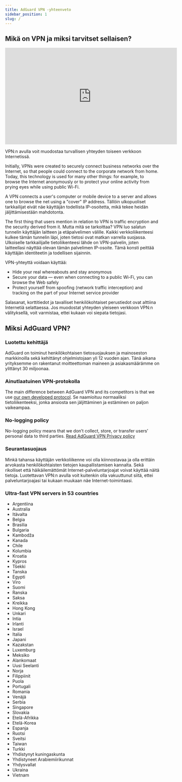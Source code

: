 ```yaml
---
title: AdGuard VPN -yhteenveto
sidebar_position: 1
slug: /
---
```


## Mikä on VPN ja miksi tarvitset sellaisen?

<iframe width="560" height="315" class="youtube-video" src="https://www.youtube-nocookie.com/embed/7149L3xPmSE" title="YouTube video player" frameborder="0" allow="accelerometer; autoplay; clipboard-write; encrypted-media; gyroscope; picture-in-picture" allowfullscreen></iframe>

VPN:n avulla voit muodostaa turvallisen yhteyden toiseen verkkoon Internetissä.

Initially, VPNs were created to securely connect business networks over the Internet, so that people could connect to the corporate network from home. Today, this technology is used for many other things: for example, to browse the Internet anonymously or to protect your online activity from prying eyes while using public Wi-Fi.

A VPN connects a user's computer or mobile device to a server and allows one to browse the net using a "cover" IP address. Tällöin ulkopuoliset tarkkailijat eivät näe käyttäjän todellista IP-osoitetta, mikä tekee heidän jäljittämisestään mahdotonta.

The first thing that users mention in relation to VPN is traffic encryption and the security derived from it. Mutta mitä se tarkoittaa? VPN luo salatun tunnelin käyttäjän laitteen ja etäpalvelimen välille. Kaikki verkkoliikenteesi kulkee tämän tunnelin läpi, joten tietosi ovat matkan varrella suojassa. Ulkoiselle tarkkailijalle tietoliikenteesi lähde on VPN-palvelin, joten laitteellasi näyttää olevan tämän palvelimen IP-osoite. Tämä konsti peittää käyttäjän identiteetin ja todellisen sijainnin.

VPN-yhteyttä voidaan käyttää:

- Hide your real whereabouts and stay anonymous
- Secure your data — even when connecting to a public Wi-Fi, you can browse the Web safely
- Protect yourself from spoofing (network traffic interception) and tracking on the part of your Internet service provider

Salasanat, korttitiedot ja tavalliset henkilökohtaiset perustiedot ovat alttiina Internetiä selattaessa. Jos muodostat yhteyden yleiseen verkkoon VPN:n välityksellä, voit varmistaa, ettei kukaan voi siepata tietojasi.

## Miksi AdGuard VPN?

### Luotettu kehittäjä

AdGuard on toiminut henkilökohtaisen tietosuojauksen ja mainoseston markkinoilla sekä kehittänyt ohjelmistojaan yli 12 vuoden ajan. Tänä aikana yrityksemme on rakentanut moitteettoman maineen ja asiakasmäärämme on ylittänyt 30 miljoonaa.

### Ainutlaatuinen VPN-protokolla

The main difference between AdGuard VPN and its competitors is that we use [our own developed protocol](/general/adguard-vpn-protocol). Se naamioituu normaaliksi tietoliikenteeksi, jonka ansiosta sen jäljittäminen ja estäminen on paljon vaikeampaa.

### No-logging policy

No-logging policy means that we don’t collect, store, or transfer users’ personal data to third parties. [Read AdGuard VPN Privacy policy](https://adguard-vpn.com/privacy.html)

### Seurantasuojaus

Minkä tahansa käyttäjän verkkoliikenne voi olla kiinnostavaa ja olla erittäin arvokasta henkilökohtaisten tietojen kaupallistamisen kannalta. Sekä rikolliset että häikäilemättömät Internet-palveluntarjoajat voivat käyttää näitä tietoja. Luotettavan VPN:n avulla voit kuitenkin olla vakuuttunut siitä, ettei palveluntarjoajasi tai kukaan muukaan näe Internet-toimintaasi.

### Ultra-fast VPN servers in 53 countries

- Argentiina
- Australia
- Itävalta
- Belgia
- Brasilia
- Bulgaria
- Kambodža
- Kanada
- Chile
- Kolumbia
- Kroatia
- Kypros
- Tšekki
- Tanska
- Egypti
- Viro
- Suomi
- Ranska
- Saksa
- Kreikka
- Hong Kong
- Unkari
- Intia
- Irlanti
- Israel
- Italia
- Japani
- Kazakstan
- Luxemburg
- Meksiko
- Alankomaat
- Uusi Seelanti
- Norja
- Filippiinit
- Puola
- Portugali
- Romania
- Venäjä
- Serbia
- Singapore
- Slovakia
- Etelä-Afrikka
- Etelä-Korea
- Espanja
- Ruotsi
- Sveitsi
- Taiwan
- Turkki
- Yhdistynyt kuningaskunta
- Yhdistyneet Arabiemiirikunnat
- Yhdysvallat
- Ukraina
- Vietnam
